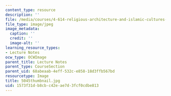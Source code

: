 ```yaml
---
content_type: resource
description: ''
file: /media/courses/4-614-religious-architecture-and-islamic-cultures-fall-2002/1573f31db8cbc42eae7d3fcf0cdbe813_5045thumbnail.jpg
file_type: image/jpeg
image_metadata:
  caption: ''
  credit: ''
  image-alt: ''
learning_resource_types:
- Lecture Notes
ocw_type: OCWImage
parent_title: Lecture Notes
parent_type: CourseSection
parent_uid: 68abeaab-4eff-532c-e858-18d3ffb567bd
resourcetype: Image
title: 5045thumbnail.jpg
uid: 1573f31d-b8cb-c42e-ae7d-3fcf0cdbe813
---
```

